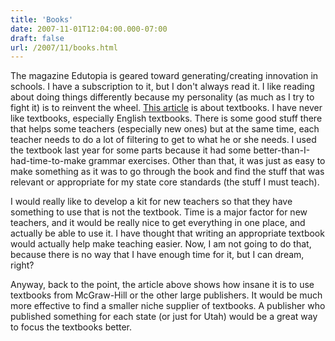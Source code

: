 ```yaml
---
title: 'Books'
date: 2007-11-01T12:04:00.000-07:00
draft: false
url: /2007/11/books.html
---
```


The magazine Edutopia is geared toward generating/creating innovation in schools. I have a subscription to it, but I don't always read it. I like reading about doing things differently because my personality (as much as I try to fight it) is to reinvent the wheel. [This article](http://www.edutopia.org/muddle-machine) is about textbooks. I have never like textbooks, especially English textbooks. There is some good stuff there that helps some teachers (especially new ones) but at the same time, each teacher needs to do a lot of filtering to get to what he or she needs. I used the textbook last year for some parts because it had some better-than-I-had-time-to-make grammar exercises. Other than that, it was just as easy to make something as it was to go through the book and find the stuff that was relevant or appropriate for my state core standards (the stuff I must teach).  
  
I would really like to develop a kit for new teachers so that they have something to use that is not the textbook. Time is a major factor for new teachers, and it would be really nice to get everything in one place, and actually be able to use it. I have thought that writing an appropriate textbook would actually help make teaching easier. Now, I am not going to do that, because there is no way that I have enough time for it, but I can dream, right?  
  
Anyway, back to the point, the article above shows how insane it is to use textbooks from McGraw-Hill or the other large publishers. It would be much more effective to find a smaller niche supplier of textbooks. A publisher who published something for each state (or just for Utah) would be a great way to focus the textbooks better.[](http://www.edutopia.org/muddle-machine)